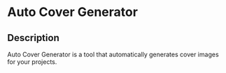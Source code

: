 # Auto Cover Generator

## Description
Auto Cover Generator is a tool that automatically generates cover images for your projects.
